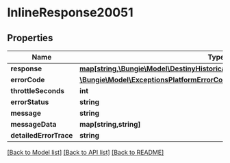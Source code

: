 # InlineResponse20051

## Properties
Name | Type | Description | Notes
------------ | ------------- | ------------- | -------------
**response** | [**map[string,\Bungie\Model\DestinyHistoricalStatsDestinyHistoricalStatsByPeriod]**](DestinyHistoricalStatsDestinyHistoricalStatsByPeriod.md) |  | [optional] 
**errorCode** | [**\Bungie\Model\ExceptionsPlatformErrorCodes**](ExceptionsPlatformErrorCodes.md) |  | [optional] 
**throttleSeconds** | **int** |  | [optional] 
**errorStatus** | **string** |  | [optional] 
**message** | **string** |  | [optional] 
**messageData** | **map[string,string]** |  | [optional] 
**detailedErrorTrace** | **string** |  | [optional] 

[[Back to Model list]](../README.md#documentation-for-models) [[Back to API list]](../README.md#documentation-for-api-endpoints) [[Back to README]](../README.md)


